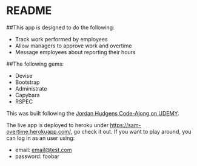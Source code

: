 # README

##This app is designed to do the following:
- Track work performed by employees
- Allow managers to approve work and overtime
- Message employees about reporting their hours

##The following gems:
- Devise
- Bootstrap
- Administrate
- Capybara
- RSPEC

This was built following the [Jordan Hudgens Code-Along on UDEMY](https://www.udemy.com/professional-ruby-on-rails-coding-course).

The live app is deployed to heroku under https://sam-overtime.herokuapp.com/, go check it out. If you want to play around, you can log in as an user using:
- email: email@test.com
- password: foobar
